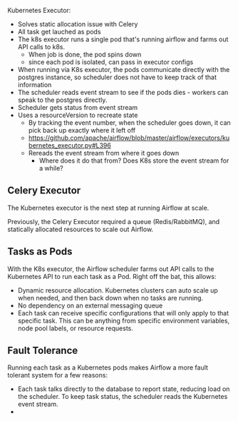 Kubernetes Executor:

- Solves static allocation issue with Celery
- All task get lauched as pods
- The k8s executor runs a single pod that's running airflow and farms out API calls to k8s.
  - When job is done, the pod spins down
  - since each pod is isolated, can pass in executor configs
- When running via K8s executor, the pods communicate directly with the postgres instance, so scheduler does not have to keep track of that information
- The scheduler reads event stream to see if the pods dies - workers can speak to the postgres directly.
- Scheduler gets status from event stream
- Uses a resourceVersion to recreate state
  - By tracking the event number, when the scheduler goes down, it can pick back up exactly where it left off
  - https://github.com/apache/airflow/blob/master/airflow/executors/kubernetes_executor.py#L396
  - Rereads the event stream from where it goes down
    - Where does it do that from? Does K8s store the event stream for a while?


## Celery Executor

The Kubernetes executor is the next step at running Airflow at scale.

Previously, the Celery Executor required a queue (Redis/RabbitMQ), and statically allocated resources
to scale out Airflow.

## Tasks as Pods

With the K8s executor, the Airflow scheduler farms out API calls to the Kubernetes API to run each task as a Pod. Right off the bat, this allows:
- Dynamic resource allocation. Kubernetes clusters can auto scale up when needed, and then back down when no tasks are running.
- No dependency on an external messaging queue
- Each task can receive specific configurations that will only apply to that specific task. This can be anything from specific environment variables, node pool labels, or resource requests.

## Fault Tolerance

Running each task as a Kubernetes pods makes Airflow a more fault tolerant system for a few reasons:
- Each task talks directly to the database to report state, reducing load on the scheduler. To keep task status, the scheduler reads the Kubernetes event stream.
-  
